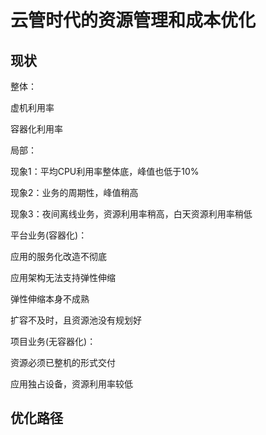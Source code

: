 # 云管时代的资源管理和成本优化

## 现状

整体：

虚机利用率

容器化利用率

局部：

现象1：平均CPU利用率整体底，峰值也低于10%

现象2：业务的周期性，峰值稍高

现象3：夜间离线业务，资源利用率稍高，白天资源利用率稍低

平台业务(容器化)：

应用的服务化改造不彻底

应用架构无法支持弹性伸缩

弹性伸缩本身不成熟

扩容不及时，且资源池没有规划好

项目业务(无容器化)：

资源必须已整机的形式交付

应用独占设备，资源利用率较低

## 优化路径

